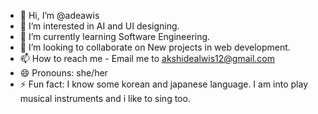 - 👋 Hi, I’m @adeawis
- 👀 I’m interested in AI and UI designing.
- 🌱 I’m currently learning Software Engineering.
- 💞️ I’m looking to collaborate on New projects in web development.
- 📫 How to reach me - Email me to akshidealwis12@gmail.com
- 😄 Pronouns: she/her
- ⚡ Fun fact: I know some korean and japanese language. I am into play musical instruments and i like to sing too.

<!---
adeawis/adeawis is a ✨ special ✨ repository because its `README.md` (this file) appears on your GitHub profile.
You can click the Preview link to take a look at your changes.
--->

